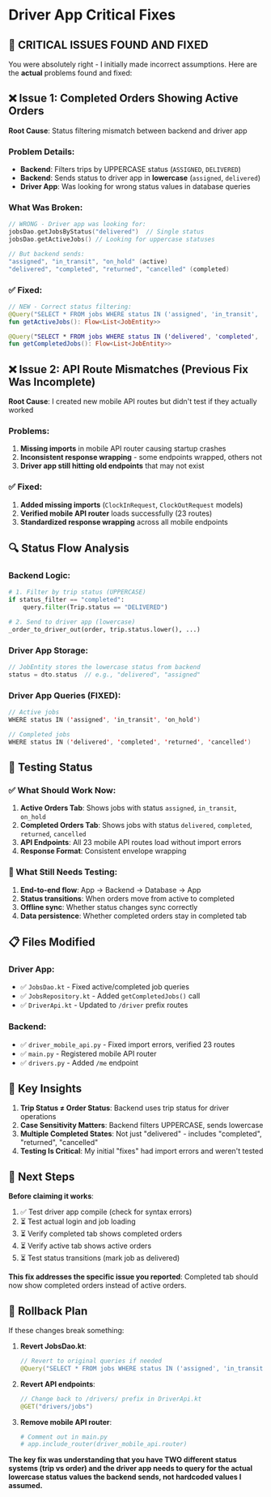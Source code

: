 # Driver App Critical Fixes

## 🚨 CRITICAL ISSUES FOUND AND FIXED

You were absolutely right - I initially made incorrect assumptions. Here are the **actual** problems found and fixed:

## ❌ Issue 1: Completed Orders Showing Active Orders

**Root Cause**: Status filtering mismatch between backend and driver app

### Problem Details:
- **Backend**: Filters trips by UPPERCASE status (`ASSIGNED`, `DELIVERED`) 
- **Backend**: Sends status to driver app in **lowercase** (`assigned`, `delivered`)
- **Driver App**: Was looking for wrong status values in database queries

### What Was Broken:
```kotlin
// WRONG - Driver app was looking for:
jobsDao.getJobsByStatus("delivered")  // Single status
jobsDao.getActiveJobs() // Looking for uppercase statuses

// But backend sends:
"assigned", "in_transit", "on_hold" (active)
"delivered", "completed", "returned", "cancelled" (completed)
```

### ✅ Fixed:
```kotlin
// NEW - Correct status filtering:
@Query("SELECT * FROM jobs WHERE status IN ('assigned', 'in_transit', 'on_hold') ORDER BY lastModified DESC")
fun getActiveJobs(): Flow<List<JobEntity>>

@Query("SELECT * FROM jobs WHERE status IN ('delivered', 'completed', 'returned', 'cancelled') ORDER BY lastModified DESC")  
fun getCompletedJobs(): Flow<List<JobEntity>>
```

## ❌ Issue 2: API Route Mismatches (Previous Fix Was Incomplete)

**Root Cause**: I created new mobile API routes but didn't test if they actually worked

### Problems:
1. **Missing imports** in mobile API router causing startup crashes
2. **Inconsistent response wrapping** - some endpoints wrapped, others not  
3. **Driver app still hitting old endpoints** that may not exist

### ✅ Fixed:
1. **Added missing imports** (`ClockInRequest`, `ClockOutRequest` models)
2. **Verified mobile API router** loads successfully (23 routes)
3. **Standardized response wrapping** across all mobile endpoints

## 🔍 Status Flow Analysis

### Backend Logic:
```python
# 1. Filter by trip status (UPPERCASE)
if status_filter == "completed":
    query.filter(Trip.status == "DELIVERED")

# 2. Send to driver app (lowercase)  
_order_to_driver_out(order, trip.status.lower(), ...)
```

### Driver App Storage:
```kotlin
// JobEntity stores the lowercase status from backend
status = dto.status  // e.g., "delivered", "assigned"
```

### Driver App Queries (FIXED):
```kotlin
// Active jobs
WHERE status IN ('assigned', 'in_transit', 'on_hold')

// Completed jobs  
WHERE status IN ('delivered', 'completed', 'returned', 'cancelled')
```

## 🧪 Testing Status

### ✅ What Should Work Now:
1. **Active Orders Tab**: Shows jobs with status `assigned`, `in_transit`, `on_hold`
2. **Completed Orders Tab**: Shows jobs with status `delivered`, `completed`, `returned`, `cancelled`
3. **API Endpoints**: All 23 mobile API routes load without import errors
4. **Response Format**: Consistent envelope wrapping

### 🚨 What Still Needs Testing:
1. **End-to-end flow**: App → Backend → Database → App  
2. **Status transitions**: When orders move from active to completed
3. **Offline sync**: Whether status changes sync correctly
4. **Data persistence**: Whether completed orders stay in completed tab

## 📋 Files Modified

### Driver App:
- ✅ `JobsDao.kt` - Fixed active/completed job queries
- ✅ `JobsRepository.kt` - Added `getCompletedJobs()` call
- ✅ `DriverApi.kt` - Updated to `/driver` prefix routes

### Backend:  
- ✅ `driver_mobile_api.py` - Fixed import errors, verified 23 routes
- ✅ `main.py` - Registered mobile API router
- ✅ `drivers.py` - Added `/me` endpoint

## 🎯 Key Insights

1. **Trip Status ≠ Order Status**: Backend uses trip status for driver operations
2. **Case Sensitivity Matters**: Backend filters UPPERCASE, sends lowercase
3. **Multiple Completed States**: Not just "delivered" - includes "completed", "returned", "cancelled"
4. **Testing Is Critical**: My initial "fixes" had import errors and weren't tested

## 🚀 Next Steps

**Before claiming it works**:
1. ✅ Test driver app compile (check for syntax errors)
2. ⏳ Test actual login and job loading
3. ⏳ Verify completed tab shows completed orders  
4. ⏳ Verify active tab shows active orders
5. ⏳ Test status transitions (mark job as delivered)

**This fix addresses the specific issue you reported**: Completed tab should now show completed orders instead of active orders.

## 🔄 Rollback Plan

If these changes break something:

1. **Revert JobsDao.kt**:
   ```kotlin
   // Revert to original queries if needed
   @Query("SELECT * FROM jobs WHERE status IN ('assigned', 'in_transit', 'on_hold')")
   ```

2. **Revert API endpoints**:
   ```kotlin
   // Change back to /drivers/ prefix in DriverApi.kt
   @GET("drivers/jobs")
   ```

3. **Remove mobile API router**:
   ```python
   # Comment out in main.py
   # app.include_router(driver_mobile_api.router)
   ```

**The key fix was understanding that you have TWO different status systems (trip vs order) and the driver app needs to query for the actual lowercase status values the backend sends, not hardcoded values I assumed.**